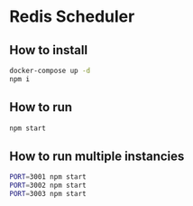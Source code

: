 # Redis Scheduler

## How to install

```bash
docker-compose up -d
npm i
```

## How to run
```bash
npm start
```

## How to run multiple instancies
```bash
PORT=3001 npm start
PORT=3002 npm start
PORT=3003 npm start
```
